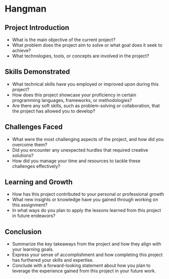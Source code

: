 # Hangman

## Project Introduction 
- What is the main objective of the current project? 
- What problem does the project aim to solve or what goal does it seek to achieve? 
- What technologies, tools, or concepts are involved in the project?

## Skills Demonstrated
- What technical skills have you employed or improved upon during this project?
- How does this project showcase your proficiency in certain programming languages, frameworks, or methodologies?
- Are there any soft skills, such as problem-solving or collaboration, that the project has allowed you to develop?

## Challenges Faced
- What were the most challenging aspects of the project, and how did you overcome them?
- Did you encounter any unexpected hurdles that required creative solutions?
- How did you manage your time and resources to tackle these challenges effectively?

## Learning and Growth 
- How has this project contributed to your personal or professional growth
-  What new insights or knowledge have you gained through working on this assignment?
- In what ways do you plan to apply the lessons learned from this project in future endeavors?

## Conclusion
- Summarize the key takeaways from the project and how they align with your learning goals.
- Express your sense of accomplishment and how completing this project has furthered your skills and expertise.
- Conclude with a forward-looking statement about how you plan to leverage the experience gained from this project in your future work.